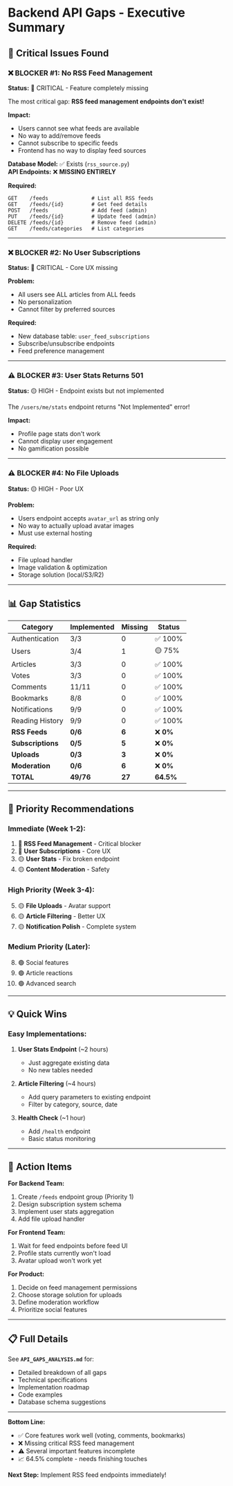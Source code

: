 # Backend API Gaps - Executive Summary

## 🚨 Critical Issues Found

### ❌ **BLOCKER #1: No RSS Feed Management**
**Status:** 🔴 CRITICAL - Feature completely missing

The most critical gap: **RSS feed management endpoints don't exist!**

**Impact:**
- Users cannot see what feeds are available
- No way to add/remove feeds
- Cannot subscribe to specific feeds
- Frontend has no way to display feed sources

**Database Model:** ✅ Exists (`rss_source.py`)  
**API Endpoints:** ❌ **MISSING ENTIRELY**

**Required:**
```
GET    /feeds              # List all RSS feeds
GET    /feeds/{id}         # Get feed details
POST   /feeds              # Add feed (admin)
PUT    /feeds/{id}         # Update feed (admin)
DELETE /feeds/{id}         # Remove feed (admin)
GET    /feeds/categories   # List categories
```

---

### ❌ **BLOCKER #2: No User Subscriptions**
**Status:** 🔴 CRITICAL - Core UX missing

**Problem:**
- All users see ALL articles from ALL feeds
- No personalization
- Cannot filter by preferred sources

**Required:**
- New database table: `user_feed_subscriptions`
- Subscribe/unsubscribe endpoints
- Feed preference management

---

### ⚠️ **BLOCKER #3: User Stats Returns 501**
**Status:** 🟡 HIGH - Endpoint exists but not implemented

The `/users/me/stats` endpoint returns "Not Implemented" error!

**Impact:**
- Profile page stats don't work
- Cannot display user engagement
- No gamification possible

---

### ⚠️ **BLOCKER #4: No File Uploads**
**Status:** 🟡 HIGH - Poor UX

**Problem:**
- Users endpoint accepts `avatar_url` as string only
- No way to actually upload avatar images
- Must use external hosting

**Required:**
- File upload handler
- Image validation & optimization
- Storage solution (local/S3/R2)

---

## 📊 Gap Statistics

| Category | Implemented | Missing | Status |
|----------|-------------|---------|--------|
| Authentication | 3/3 | 0 | ✅ 100% |
| Users | 3/4 | 1 | 🟡 75% |
| Articles | 3/3 | 0 | ✅ 100% |
| Votes | 3/3 | 0 | ✅ 100% |
| Comments | 11/11 | 0 | ✅ 100% |
| Bookmarks | 8/8 | 0 | ✅ 100% |
| Notifications | 9/9 | 0 | ✅ 100% |
| Reading History | 9/9 | 0 | ✅ 100% |
| **RSS Feeds** | **0/6** | **6** | ❌ **0%** |
| **Subscriptions** | **0/5** | **5** | ❌ **0%** |
| **Uploads** | **0/3** | **3** | ❌ **0%** |
| **Moderation** | **0/6** | **6** | ❌ **0%** |
| **TOTAL** | **49/76** | **27** | **64.5%** |

---

## 🎯 Priority Recommendations

### Immediate (Week 1-2):
1. 🔴 **RSS Feed Management** - Critical blocker
2. 🔴 **User Subscriptions** - Core UX
3. 🟡 **User Stats** - Fix broken endpoint
4. 🟡 **Content Moderation** - Safety

### High Priority (Week 3-4):
5. 🟡 **File Uploads** - Avatar support
6. 🟡 **Article Filtering** - Better UX
7. 🟡 **Notification Polish** - Complete system

### Medium Priority (Later):
8. 🟢 Social features
9. 🟢 Article reactions
10. 🟢 Advanced search

---

## 💡 Quick Wins

### Easy Implementations:
1. **User Stats Endpoint** (~2 hours)
   - Just aggregate existing data
   - No new tables needed

2. **Article Filtering** (~4 hours)
   - Add query parameters to existing endpoint
   - Filter by category, source, date

3. **Health Check** (~1 hour)
   - Add `/health` endpoint
   - Basic status monitoring

---

## 🚀 Action Items

**For Backend Team:**
1. Create `/feeds` endpoint group (Priority 1)
2. Design subscription system schema
3. Implement user stats aggregation
4. Add file upload handler

**For Frontend Team:**
1. Wait for feed endpoints before feed UI
2. Profile stats currently won't load
3. Avatar upload won't work yet

**For Product:**
1. Decide on feed management permissions
2. Choose storage solution for uploads
3. Define moderation workflow
4. Prioritize social features

---

## 📋 Full Details

See **`API_GAPS_ANALYSIS.md`** for:
- Detailed breakdown of all gaps
- Technical specifications
- Implementation roadmap
- Code examples
- Database schema suggestions

---

**Bottom Line:**
- ✅ Core features work well (voting, comments, bookmarks)
- ❌ Missing critical RSS feed management
- ⚠️ Several important features incomplete
- 📈 64.5% complete - needs finishing touches

**Next Step:** Implement RSS feed endpoints immediately!
